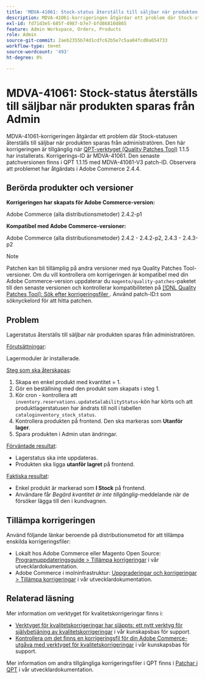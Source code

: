 ```yaml
---
title: 'MDVA-41061: Stock-status återställs till säljbar när produkten sparas från Admin'
description: MDVA-41061-korrigeringen åtgärdar ett problem där Stock-statusen återställs till säljbar när produkten sparas från administratören. Den här korrigeringen är tillgänglig när [QPT-verktyget (Quality Patches Tool)](https://experienceleague.adobe.com/en/docs/commerce-operations/upgrade-guide/patches/overview) 1.1.5 är installerat. Korrigerings-ID är MDVA-41061. Den senaste patchversionen finns i QPT 1.1.15 med MDVA-41061-V3 patch-ID. Observera att problemet har åtgärdats i Adobe Commerce 2.4.4.
exl-id: fd71d3e5-685f-4987-b7e7-bfd86810d865
feature: Admin Workspace, Orders, Products
role: Admin
source-git-commit: 2aeb2355b74d1cdfc62b5e7c5aa04fcd0a654733
workflow-type: tm+mt
source-wordcount: '493'
ht-degree: 0%

---
```


# MDVA-41061: Stock-status återställs till säljbar när produkten sparas från Admin

MDVA-41061-korrigeringen åtgärdar ett problem där Stock-statusen återställs till säljbar när produkten sparas från administratören. Den här korrigeringen är tillgänglig när [QPT-verktyget (Quality Patches Tool)](https://experienceleague.adobe.com/en/docs/commerce-operations/upgrade-guide/patches/overview) 1.1.5 har installerats. Korrigerings-ID är MDVA-41061. Den senaste patchversionen finns i QPT 1.1.15 med MDVA-41061-V3 patch-ID. Observera att problemet har åtgärdats i Adobe Commerce 2.4.4.

## Berörda produkter och versioner

**Korrigeringen har skapats för Adobe Commerce-version:**

Adobe Commerce (alla distributionsmetoder) 2.4.2-p1

**Kompatibel med Adobe Commerce-versioner:**

Adobe Commerce (alla distributionsmetoder) 2.4.2 - 2.4.2-p2, 2.4.3 - 2.4.3-p2

>[!NOTE]
>
>Patchen kan bli tillämplig på andra versioner med nya Quality Patches Tool-versioner. Om du vill kontrollera om korrigeringen är kompatibel med din Adobe Commerce-version uppdaterar du `magento/quality-patches`-paketet till den senaste versionen och kontrollerar kompatibiliteten på [[!DNL Quality Patches Tool]: Sök efter korrigeringsfiler ](https://experienceleague.adobe.com/tools/commerce-quality-patches/index.html). Använd patch-ID:t som söknyckelord för att hitta patchen.

## Problem

Lagerstatus återställs till säljbar när produkten sparas från administratören.

<u>Förutsättningar</u>:

Lagermoduler är installerade.

<u>Steg som ska återskapas</u>:

1. Skapa en enkel produkt med kvantitet = 1.
1. Gör en beställning med den produkt som skapats i steg 1.
1. Kör cron - kontrollera att `inventory.reservations.updateSalabilityStatus`-kön har körts och att produktlagerstatusen har ändrats till noll i tabellen `cataloginventory_stock_status`.
1. Kontrollera produkten på frontend. Den ska markeras som **Utanför lager**.
1. Spara produkten i Admin utan ändringar.

<u>Förväntade resultat</u>:

* Lagerstatus ska inte uppdateras.
* Produkten ska ligga **utanför lagret** på frontend.

<u>Faktiska resultat</u>:

* Enkel produkt är markerad som **I Stock** på frontend.
* Användare får *Begärd kvantitet är inte tillgänglig*-meddelande när de försöker lägga till den i kundvagnen.

## Tillämpa korrigeringen

Använd följande länkar beroende på distributionsmetod för att tillämpa enskilda korrigeringsfiler:

* Lokalt hos Adobe Commerce eller Magento Open Source: [Programuppdateringsguide > Tillämpa korrigeringar](https://experienceleague.adobe.com/en/docs/commerce-operations/tools/quality-patches-tool/usage) i vår utvecklardokumentation.
* Adobe Commerce i molninfrastruktur: [Uppgraderingar och korrigeringar > Tillämpa korrigeringar](https://experienceleague.adobe.com/en/docs/commerce-cloud-service/user-guide/develop/upgrade/apply-patches) i vår utvecklardokumentation.

## Relaterad läsning

Mer information om verktyget för kvalitetskorrigeringar finns i:

* [Verktyget för kvalitetskorrigeringar har släppts: ett nytt verktyg för självbetjäning av kvalitetskorrigeringar](/help/announcements/adobe-commerce-announcements/magento-quality-patches-released-new-tool-to-self-serve-quality-patches.md) i vår kunskapsbas för support.
* [Kontrollera om det finns en korrigeringsfil för din Adobe Commerce-utgåva med verktyget för kvalitetskorrigeringar](/help/support-tools/patches-available-in-qpt-tool/check-patch-for-magento-issue-with-magento-quality-patches.md) i vår kunskapsbas för support.

Mer information om andra tillgängliga korrigeringsfiler i QPT finns i [Patchar i QPT](https://experienceleague.adobe.com/tools/commerce-quality-patches/index.html) i vår utvecklardokumentation.
